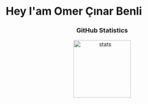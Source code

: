 <h1>    Hey I'am Omer Çınar Benli</h1>

<h3 align="center">GitHub Statistics</h3>
<p align="center">
  <img src="https://github-readme-stats.vercel.app/api?username=CinarBenli&count_private=true&show_icons=true&theme=onedark&hide_border=true" width="%100" height="150px" alt="stats" />
